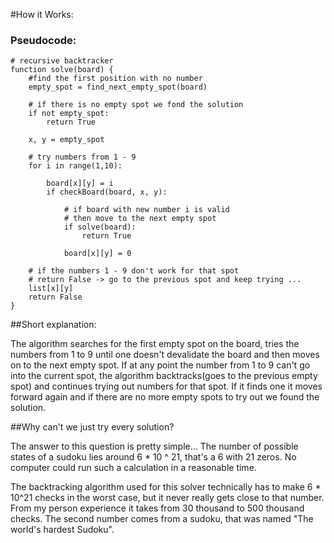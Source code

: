 #How it Works:

### Pseudocode:
    # recursive backtracker
    function solve(board) {
        #find the first position with no number
        empty_spot = find_next_empty_spot(board)
   
        # if there is no empty spot we fond the solution 
        if not empty_spot:
            return True
    
        x, y = empty_spot

        # try numbers from 1 - 9
        for i in range(1,10):
            
            board[x][y] = i
            if checkBoard(board, x, y):
               
                # if board with new number i is valid 
                # then move to the next empty spot 
                if solve(board):
                    return True
                
                board[x][y] = 0

        # if the numbers 1 - 9 don't work for that spot
        # return False -> go to the previous spot and keep trying ...
        list[x][y]
        return False
    }


##Short explanation:

The algorithm searches for the first empty spot on the board,
tries the numbers from 1 to 9 until one doesn't devalidate the board
and then moves on to the next empty spot.
If at any point the number from 1 to 9 can't go into the current spot,
the algorithm backtracks(goes to the previous empty spot) and continues
trying out numbers for that spot. If it finds one it moves forward again
and if there are no more empty spots to try out we found the solution.


##Why can't we just try every solution?

The answer to this question is pretty simple...
The number of possible states of a sudoku lies around 6 * 10 ^ 21, that's a 6 with 21 zeros.
No computer could run such a calculation in a reasonable time.

The backtracking algorithm used for this solver technically has to make 6 * 10^21 checks in the worst case, but it never really gets close to that number.
From my person experience it takes from 30 thousand to 500 thousand checks.
The second number comes from a sudoku, that was named "The world's hardest Sudoku".

